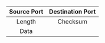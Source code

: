 | Source Port       | Destination Port  |
| :-------------:   | :-------------:   | 
| Length            | Checksum          | 
| Data              |